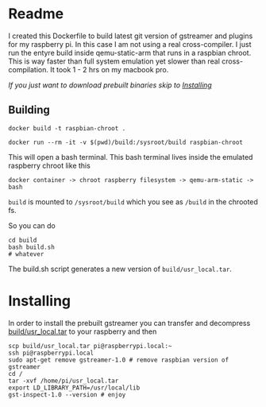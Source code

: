 # Readme

I created this Dockerfile to build latest git version of gstreamer and plugins for my raspberry pi.
In this case I am not using a real cross-compiler. I just run the entyre build inside
qemu-static-arm that runs in a raspbian chroot. 
This is way faster than full system emulation yet slower than real cross-compilation.
It took 1 - 2 hrs on my macbook pro.

*If you just want to download prebuilt binaries skip to [Installing](#installing)*

## Building

    docker build -t raspbian-chroot .

    docker run --rm -it -v $(pwd)/build:/sysroot/build raspbian-chroot

This will open a bash terminal.
This bash terminal lives inside the emulated raspberry chroot like this

    docker container -> chroot raspberry filesystem -> qemu-arm-static -> bash

`build` is mounted to `/sysroot/build` which you see as `/build` in the chrooted fs.

So you can do

    cd build
    bash build.sh
    # whatever

The build.sh script generates a new version of `build/usr_local.tar`.

# Installing

In order to install the prebuilt gstreamer you can transfer and decompress 
[build/usr_local.tar](https://github.com/davibe/docker-gstreamer-raspbian-build/raw/master/build/usr_local.tar)
to your raspberry and then

    scp build/usr_local.tar pi@raspberrypi.local:~
    ssh pi@raspberrypi.local
    sudo apt-get remove gstreamer-1.0 # remove raspbian version of gstreamer
    cd /
    tar -xvf /home/pi/usr_local.tar
    export LD_LIBRARY_PATH=/usr/local/lib
    gst-inspect-1.0 --version # enjoy

